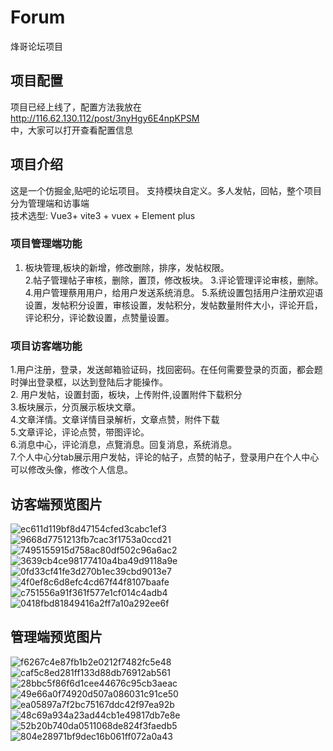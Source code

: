 # Forum
烽哥论坛项目
## 项目配置
项目已经上线了，配置方法我放在  
http://116.62.130.112/post/3nyHgy6E4npKPSM  
中，大家可以打开查看配置信息
## 项目介绍
这是一个仿掘金,贴吧的论坛项目。 支持模块自定义。多人发帖，回帖，整个项目分为管理端和访事端  
技术选型: Vue3+ vite3 + vuex + Element plus
### 项目管理端功能
1. 板块管理,板块的新增，修改删除，排序，发帖权限。  
2.帖子管理帖子审核，删除，置顶，修改板块。 
3.评论管理评论审核，删除。 
4.用户管理蔡用用户，给用户发送系统消息。 
5.系统设置包括用户注册欢迎语设置，发帖积分设置，审核设置，发帖积分，发帖数量附件大小，评论开启，评论积分，评论数设置，点赞量设置。  
### 项目访客端功能
1.用户注册，登录，发送邮箱验证码，找回密码。在任何需要登录的页面，都会题时弹出登录框，以达到登陆后才能操作。  
2. 用户发帖，设置封面，板块，上传附件,设置附件下载积分  
3.板块展示，分页展示板块文章。  
4.文章洋情。文章详情目录解析，文章点赞，附件下载   
5.文章评论，评论点赞，带图评论。   
6.消息中心，评论消息，点覽消息。回复消息，系统消息。   
7.个人中心分tab展示用户发帖，评论的帖子，点赞的帖子，登录用户在个人中心可以修改头像，修改个人信息。 
## 访客端预览图片
![ec611d119bf8d47154cfed3cabc1ef3](https://github.com/LianZhuoFeng/Forum/assets/120152501/15f633c9-1ae5-4848-96ec-73e82be301e0)
![9668d7751213fb7cac3f1753a0ccd21](https://github.com/LianZhuoFeng/Forum/assets/120152501/70f4c022-ec34-4968-8b81-2bb6f954fd4f)
![7495155915d758ac80df502c96a6ac2](https://github.com/LianZhuoFeng/Forum/assets/120152501/46b4c1b6-c7c0-4fe5-8cb3-375decec7721)
![3639cb4ce98177410a4ba49d9118a9e](https://github.com/LianZhuoFeng/Forum/assets/120152501/44309472-7a19-4454-b9dc-8bdf1224e689)
![0fd33cf41fe3d270b1ec39cbd9013e7](https://github.com/LianZhuoFeng/Forum/assets/120152501/5e8765c4-3b68-4266-9ca1-6f24cc1e1b5d)
![4f0ef8c6d8efc4cd67f44f8107baafe](https://github.com/LianZhuoFeng/Forum/assets/120152501/6e6c06dd-f590-4f01-a9ea-497b8a706514)
![c751556a91f361f577e1cf014c4adb4](https://github.com/LianZhuoFeng/Forum/assets/120152501/d81f84ff-8272-41bb-9649-0388fbabf835)
![0418fbd81849416a2ff7a10a292ee6f](https://github.com/LianZhuoFeng/Forum/assets/120152501/4b8238a8-cea5-47fc-b0fd-f654ce441bbe)
## 管理端预览图片
![f6267c4e87fb1b2e0212f7482fc5e48](https://github.com/LianZhuoFeng/Forum/assets/120152501/885e31b1-0607-46fa-b2a7-1a939e9fce52)
![caf5c8ed281ff133d88db76912ab561](https://github.com/LianZhuoFeng/Forum/assets/120152501/183ba405-e20a-433a-b5e9-da7e5ece53db)
![28bbc5f86f6d1cee44676c95cb3aeac](https://github.com/LianZhuoFeng/Forum/assets/120152501/2683fc29-8614-4804-86f6-2b17afac29c1)
![49e66a0f74920d507a086031c91ce50](https://github.com/LianZhuoFeng/Forum/assets/120152501/8bc96a56-2168-45c7-b014-dd03dede7102)
![ea05897a7f2bc75167ddc42f97ea92b](https://github.com/LianZhuoFeng/Forum/assets/120152501/22b93265-9113-4974-96eb-c008c7713bb6)
![48c69a934a23ad44cb1e49817db7e8e](https://github.com/LianZhuoFeng/Forum/assets/120152501/d53c0a2e-f5c0-44f0-90e2-5a6430ecb8de)
![52b20b740da0511068de824f3faedb5](https://github.com/LianZhuoFeng/Forum/assets/120152501/e91e96e2-54a0-4d2f-a83b-ea7f48f7fe6d)
![804e28971bf9dec16b061ff072a0a43](https://github.com/LianZhuoFeng/Forum/assets/120152501/ff8787af-5397-4efc-9f2a-28c4e43651d3)



















